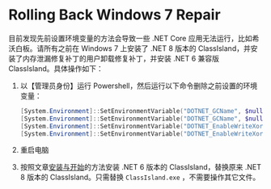 # Rolling Back Windows 7 Repair

目前发现先前设置环境变量的方法会导致一些 .NET Core 应用无法运行，比如希沃白板。请所有之前在 Windows 7 上安装了 .NET 8 版本的 ClassIsland，并安装了内存泄漏修复补丁的用户卸载修复补丁，并安装 .NET 6 兼容版 ClassIsland。具体操作如下：

1. 以【管理员身份】运行 Powershell，然后运行以下命令删除之前设置的环境变量：

    ``` powershell
    [System.Environment]::SetEnvironmentVariable("DOTNET_GCName", $null, "User")
    [System.Environment]::SetEnvironmentVariable("DOTNET_GCName", $null, "Machine")
    [System.Environment]::SetEnvironmentVariable("DOTNET_EnableWriteXorExecute", $null, "User")
    [System.Environment]::SetEnvironmentVariable("DOTNET_EnableWriteXorExecute", $null, "Machine")
    ```

2. 重启电脑

3. 按照文章[安装与开始](../setup.md#检查系统需求)的方法安装 .NET 6 版本的 ClassIsland，替换原来 .NET 8 版本的 ClassIsland。只需替换 `ClassIsland.exe` ，不需要操作其它文件。
